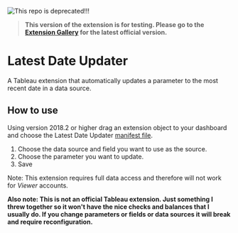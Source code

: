 ![This repo is deprecated!!!](https://img.shields.io/badge/Status-Deprecated-red)
>**This version of the extension is for testing. Please go to the [Extension Gallery](https://extensiongallery.tableau.com/products/28) for the latest official version.**

# Latest Date Updater
A Tableau extension that automatically updates a parameter to the most recent date in a data source.

## How to use
Using version 2018.2 or higher drag an extension object to your dashboard and choose the Latest Date Updater [manifest file](https://keshiarose.github.io/latest-date-updater/LatestDateUpdater.trex).

1. Choose the data source and field you want to use as the source.
2. Choose the parameter you want to update.
3. Save

Note: This extension requires full data access and therefore will not work for *Viewer* accounts.

**Also note: This is not an official Tableau extension. Just something I threw together so it won't have the nice checks and balances that I usually do. If you change parameters or fields or data sources it will break and require reconfiguration.**
